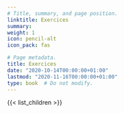 ```yaml
---
# Title, summary, and page position.
linktitle: Exercices
summary:
weight: 1
icon: pencil-alt
icon_pack: fas

# Page metadata.
title: Exercices
date: "2020-10-14T00:00:00+01:00"
lastmod: "2020-11-16T00:00:00+01:00"
type: book  # Do not modify.
---
```


{{< list_children >}}
